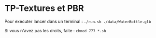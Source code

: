 # TP-Textures et PBR

Pour executer lancer dans un terminal :
`
  ./run.sh ./data/WaterBottle.glb
`

Si vous n'avez pas les droits, faite :
`
  chmod 777 *.sh
`
